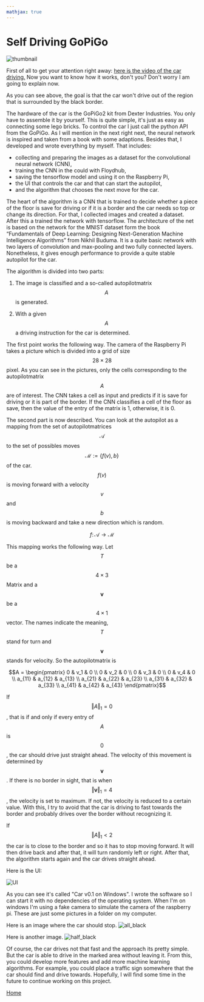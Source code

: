 ```yaml
---
mathjax: true
---
```



# Self Driving GoPiGo

![thumbnail](/images/thumbnail.jpg) 

First of all to get your attention right away:
[here is the video of the car driving.](https://youtu.be/DT_9L6zDL5M)
Now you want to know how it works, don't you? Don't worry I am going to explain now. 

As you can see above, the goal is that the car won't drive out of the region that is surrounded by the black border.

The hardware of the car is the GoPiGo2 kit from Dexter Industries. You only have to assemble it by yourself. This is quite simple, it's just as easy as connecting some lego bricks.
To control the car I just call the python API from the GoPiGo. As I will mention in the next right next, the neural network is inspired and taken from a book with some adaptions. Besides that, I developed and wrote everything by myself.
That includes:

* collecting and preparing the images as a dataset for the convolutional neural network (CNN),
* training the CNN in the could with Floydhub,
* saving the tensorflow model and using it on the Raspberry Pi, 
* the UI that controls the car and that can start the autopilot,
* and the algorithm that chooses the next move for the car. 

The heart of the algorithm is a CNN that is trained to decide whether a piece of the floor is save for driving or if it is a border and the car needs so top or change its direction. For that, I collected images and created a dataset. After this a trained the network with tensorflow. 
The architecture of the net is based on the network for the MNIST dataset form the book “Fundamentals of Deep Learning: Designing Next-Generation Machine Intelligence Algorithms” from Nikhil Buduma. 
It is a quite basic network with two layers of convolution and max-pooling and two fully connected layers.
Nonetheless, it gives enough performance to provide a quite stable autopilot for the car. 



The algorithm is divided into two parts: 

1. The image is classified and a so-called autopilotmatrix $$A$$ is generated.

2. With a given $$A$$ a driving instruction for the car is determined. 


The first point works the following way. The camera of the Raspberry Pi takes a picture which is divided into a grid of size $$28 \times 28$$ pixel. As you can see in the pictures, only the cells corresponding to the autopilotmatrix $$A$$ are of interest. 
The CNN takes a cell as input and predicts if it is save for driving or it is part of the border. If the CNN classifies a cell of the floor as save, then the value of the entry of the matrix is 1, otherwise, it is 0.  


The second part is now described. You can look at the autopilot as a mapping from the set of autopilotmatrices $$\mathcal{A}$$ to the set of possibles moves $$\mathcal{M} := \{f(v), b\} $$ of the car. 
$$f(v)$$ is moving forward with a velocity $$v$$ and $$b$$ is moving backward and take a new direction which is random. 


$$ f \colon \mathcal{A} \to \mathcal{M}$$


This mapping works the following way. Let $$T$$ be a $$ 4 \times 3$$ Matrix and a $$\mathbf{v}$$ be a $$4 \times 1$$ vector. The names indicate the meaning, $$T$$ stand for turn and $$\mathbf{v}$$ stands for velocity. 
So the autopilotmatrix is 

 $$A = \begin{pmatrix}
 0 & v_1 & 0 \\
 0 & v_2 & 0 \\
 0 & v_3 & 0 \\ 
 0 & v_4 & 0 \\
 a_{11} &  a_{12} & a_{13}  \\
 a_{21} &  a_{22} & a_{23}  \\ 
 a_{31} &  a_{32} & a_{33}  \\
 a_{41} &  a_{42} & a_{43} 
 \end{pmatrix}$$
 
If $$\Vert A \Vert_1 = 0$$, that is if and only if every entry of $$A$$ is $$0$$, the car should drive just straight ahead. The velocity of this movement is determined by $$\mathbf{v}$$. If there is no border in sight, that is when $$ \Vert \mathbf{v} \Vert_1 = 4$$, the velocity is set to maximum. If not, the velocity is reduced to a certain value.
With this, I try to avoid that the car is driving to fast towards the border and probably drives over the border without recognizing it.  

If $$\Vert A \Vert_1 < 2$$ the car is to close to the border and so it has to stop moving forward. It will then drive back and after that, it will turn randomly left or right. After that, the algorithm starts again and the car drives straight ahead. 


Here is the UI:


![UI](/images/1.png)


As you can see it's called "Car v0.1 on Windows". I wrote the software so I can start it with no dependencies of the operating system. When I'm on windows I'm using a fake camera to simulate the camera of the raspberry pi.
These are just some pictures in a folder on my computer. 

Here is an image where the car should stop.
![all_black](/images/2.png)

Here is another image. 
![half_black](/images/3.png)


Of course, the car drives not that fast and the approach its pretty simple. But the car is able to drive in the marked area without leaving it. From this, you could develop more features and add more machine learning algorithms. For example, you could place a traffic sign somewhere that the car should find and drive towards. Hopefully, I will find some time in the future to continue working on this project. 


[Home](https://felix-ha.github.io)
